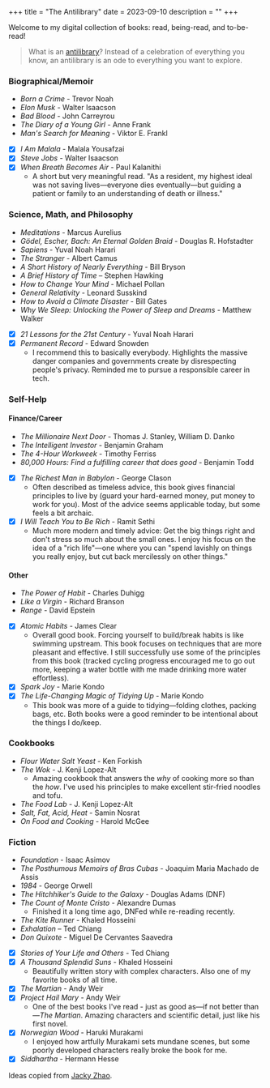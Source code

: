 +++
title = "The Antilibrary"
date = 2023-09-10
description = ""
+++

Welcome to my digital collection of books: read, being-read, and to-be-read!

> What is an <a href="https://nesslabs.com/antilibrary">antilibrary</a>?
  Instead of a celebration of everything you know, an antilibrary is an ode
  to everything you want to explore.

### Biographical/Memoir
- *Born a Crime* - Trevor Noah
- *Elon Musk* - Walter Isaacson
- *Bad Blood* - John Carreyrou
- *The Diary of a Young Girl* - Anne Frank
- *Man's Search for Meaning* - Viktor E. Frankl
- [x] *I Am Malala* - Malala Yousafzai
- [x] *Steve Jobs* - Walter Isaacson
- [x] *When Breath Becomes Air* - Paul Kalanithi
	- A short but very meaningful read. "As a resident, my highest ideal was not saving lives—everyone dies eventually—but guiding a patient or family to an understanding of death or illness."

### Science, Math, and Philosophy
- *Meditations* - Marcus Aurelius
- *Gödel, Escher, Bach: An Eternal Golden Braid* - Douglas R. Hofstadter
- *Sapiens* - Yuval Noah Harari
- *The Stranger* - Albert Camus
- *A Short History of Nearly Everything* - Bill Bryson
- *A Brief History of Time* – Stephen Hawking
- *How to Change Your Mind* - Michael Pollan
- *General Relativity* - Leonard Susskind
- *How to Avoid a Climate Disaster* - Bill Gates
- *Why We Sleep: Unlocking the Power of Sleep and Dreams* - Matthew Walker
- [x] *21 Lessons for the 21st Century* - Yuval Noah Harari
- [x] *Permanent Record* - Edward Snowden
	- I recommend this to basically everybody. Highlights the massive danger companies and governments create by disrespecting people's privacy. Reminded me to pursue a responsible career in tech.

### Self-Help
#### Finance/Career
- *The Millionaire Next Door* - Thomas J. Stanley, William D. Danko
- *The Intelligent Investor* - Benjamin Graham
- *The 4-Hour Workweek* - Timothy Ferriss
- *80,000 Hours: Find a fulfilling career that does good* - Benjamin Todd
- [x] *The Richest Man in Babylon* - George Clason
	- Often described as timeless advice, this book gives financial principles to live by (guard your hard-earned money, put money to work for you). Most of the advice seems applicable today, but some feels a bit archaic.
- [x] *I Will Teach You to Be Rich* - Ramit Sethi
	- Much more modern and timely advice: Get the big things right and don't stress so much about the small ones. I enjoy his focus on the idea of a "rich life"—one where you can "spend lavishly on things you really enjoy, but cut back mercilessly on other things."

#### Other
- *The Power of Habit* - Charles Duhigg
- *Like a Virgin* - Richard Branson
- *Range* - David Epstein
- [x] *Atomic Habits* - James Clear
	- Overall good book. Forcing yourself to build/break habits is like swimming upstream. This book focuses on techniques that are more pleasant and effective. I still successfully use some of the principles from this book (tracked cycling progress encouraged me to go out more, keeping a water bottle with me made drinking more water effortless).
- [x] *Spark Joy* - Marie Kondo
- [x] *The Life-Changing Magic of Tidying Up* - Marie Kondo
	- This book was more of a guide to tidying—folding clothes, packing bags, etc. Both books were a good reminder to be intentional about the things I do/keep.

### Cookbooks
- *Flour Water Salt Yeast* - Ken Forkish
- *The Wok* - J. Kenji Lopez-Alt
	- Amazing cookbook that answers the *why* of cooking more so than the *how*. I've used his principles to make excellent stir-fried noodles and tofu.
- *The Food Lab* - J. Kenji Lopez-Alt
- *Salt, Fat, Acid, Heat* - Samin Nosrat
- *On Food and Cooking* - Harold McGee

### Fiction
- *Foundation* - Isaac Asimov
- *The Posthumous Memoirs of Bras Cubas* - Joaquim Maria Machado de Assis
- *1984* - George Orwell
- *The Hitchhiker's Guide to the Galaxy* - Douglas Adams (DNF)
- *The Count of Monte Cristo* - Alexandre Dumas
	- Finished it a long time ago, DNFed while re-reading recently.
- *The Kite Runner* - Khaled Hosseini
- *Exhalation* – Ted Chiang
- *Don Quixote* - Miguel De Cervantes Saavedra
- [x] *Stories of Your Life and Others* - Ted Chiang
- [x] *A Thousand Splendid Suns* - Khaled Hosseini
	- Beautifully written story with complex characters. Also one of my favorite books of all time.
- [x] *The Martian* - Andy Weir
- [x] *Project Hail Mary* - Andy Weir
	- One of the best books I've read - just as good as—if not better than—*The Martian*. Amazing characters and scientific detail, just like his first novel.
- [x] *Norwegian Wood* - Haruki Murakami
	- I enjoyed how artfully Murakami sets mundane scenes, but some poorly developed characters really broke the book for me.
- [x] *Siddhartha* - Hermann Hesse

Ideas copied from <a href="https://jzhao.xyz/books">Jacky Zhao</a>.

